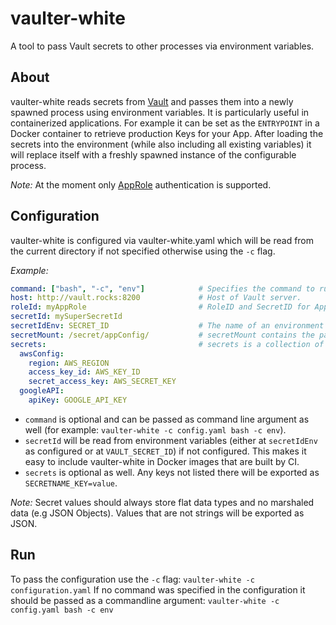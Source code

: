 # vaulter-white
A tool to pass Vault secrets to other processes via environment variables.

## About
vaulter-white reads secrets from [Vault](https://vaultproject.io) and passes them into a newly spawned process using environment variables.
It is particularly useful in containerized applications. For example it can be set as the `ENTRYPOINT` in a Docker container to retrieve production Keys for your App.
After loading the secrets into the environment (while also including all existing variables) it will replace itself with a freshly spawned instance of the configurable process.

_Note:_ At the moment only [AppRole](https://www.vaultproject.io/docs/auth/approle.html) authentication is supported.

## Configuration
vaulter-white is configured via vaulter-white.yaml which will be read from the current directory if not specified otherwise using the `-c` flag.

_Example:_
```yaml
command: ["bash", "-c", "env"]            # Specifies the command to run after loading the secrets.
host: http://vault.rocks:8200             # Host of Vault server.
roleId: myAppRole                         # RoleID and SecretID for AppRole Authentication in Vault.
secretId: mySuperSecretId
secretIdEnv: SECRET_ID                    # The name of an environment variable storing the secretId, if not specified above.
secretMount: /secret/appConfig/           # secretMount contains the path to the secret backend holding your keys in Vault.
secrets:                                  # secrets is a collection of environment variable name overrides for each key.
  awsConfig:
    region: AWS_REGION
    access_key_id: AWS_KEY_ID
    secret_access_key: AWS_SECRET_KEY
  googleAPI:
    apiKey: GOOGLE_API_KEY

```

- `command` is optional and can be passed as command line argument as well (for example: `vaulter-white -c config.yaml bash -c env`).
- `secretId` will be read from environment variables (either at `secretIdEnv` as configured or at `VAULT_SECRET_ID`) if not configured. This makes it easy to include vaulter-white in Docker images that are built by CI.
- `secrets` is optional as well. Any keys not listed there will be exported as `SECRETNAME_KEY=value`.

_Note:_ Secret values should always store flat data types and no marshaled data (e.g JSON Objects). Values that are not strings will be exported as JSON.

## Run

To pass the configuration use the `-c` flag: `vaulter-white -c configuration.yaml`
If no command was specified in the configuration it should be passed as a commandline argument: `vaulter-white -c config.yaml bash -c env`
